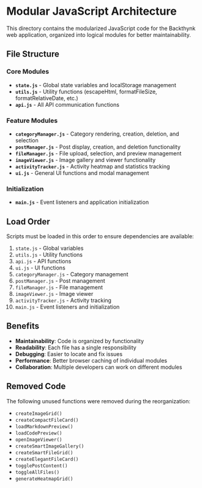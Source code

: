# Modular JavaScript Architecture

This directory contains the modularized JavaScript code for the Backthynk web application, organized into logical modules for better maintainability.

## File Structure

### Core Modules
- **`state.js`** - Global state variables and localStorage management
- **`utils.js`** - Utility functions (escapeHtml, formatFileSize, formatRelativeDate, etc.)
- **`api.js`** - All API communication functions

### Feature Modules
- **`categoryManager.js`** - Category rendering, creation, deletion, and selection
- **`postManager.js`** - Post display, creation, and deletion functionality
- **`fileManager.js`** - File upload, selection, and preview management
- **`imageViewer.js`** - Image gallery and viewer functionality
- **`activityTracker.js`** - Activity heatmap and statistics tracking
- **`ui.js`** - General UI functions and modal management

### Initialization
- **`main.js`** - Event listeners and application initialization

## Load Order

Scripts must be loaded in this order to ensure dependencies are available:

1. `state.js` - Global variables
2. `utils.js` - Utility functions
3. `api.js` - API functions
4. `ui.js` - UI functions
5. `categoryManager.js` - Category management
6. `postManager.js` - Post management
7. `fileManager.js` - File management
8. `imageViewer.js` - Image viewer
9. `activityTracker.js` - Activity tracking
10. `main.js` - Event listeners and initialization

## Benefits

- **Maintainability**: Code is organized by functionality
- **Readability**: Each file has a single responsibility
- **Debugging**: Easier to locate and fix issues
- **Performance**: Better browser caching of individual modules
- **Collaboration**: Multiple developers can work on different modules

## Removed Code

The following unused functions were removed during the reorganization:
- `createImageGrid()`
- `createCompactFileCard()`
- `loadMarkdownPreview()`
- `loadCodePreview()`
- `openImageViewer()`
- `createSmartImageGallery()`
- `createSmartFileGrid()`
- `createElegantFileCard()`
- `togglePostContent()`
- `toggleAllFiles()`
- `generateHeatmapGrid()`